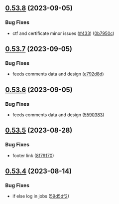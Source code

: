 ## [0.53.8](https://github.com/thecyberworld/thecyberhub.org/compare/v0.53.7...v0.53.8) (2023-09-05)


### Bug Fixes

* ctf and certificate minor issues ([#433](https://github.com/thecyberworld/thecyberhub.org/issues/433)) ([0b7950c](https://github.com/thecyberworld/thecyberhub.org/commit/0b7950ced240e84469ab9badf3c2e7fb74d12378))



## [0.53.7](https://github.com/thecyberworld/thecyberhub.org/compare/v0.53.6...v0.53.7) (2023-09-05)


### Bug Fixes

* feeds comments data and design ([e792d8d](https://github.com/thecyberworld/thecyberhub.org/commit/e792d8d4a675b4ce9e578999f7c94a950639886a))



## [0.53.6](https://github.com/thecyberworld/thecyberhub.org/compare/v0.53.5...v0.53.6) (2023-09-05)


### Bug Fixes

* feeds comments data and design ([5590383](https://github.com/thecyberworld/thecyberhub.org/commit/55903838d73bd065f317625f643e824cfc3fcf6d))



## [0.53.5](https://github.com/thecyberworld/thecyberhub.org/compare/v0.53.4...v0.53.5) (2023-08-28)


### Bug Fixes

* footer link ([8f79170](https://github.com/thecyberworld/thecyberhub.org/commit/8f7917064722b6a336559559454146a6757fe361))



## [0.53.4](https://github.com/thecyberworld/thecyberhub.org/compare/v0.53.3...v0.53.4) (2023-08-14)


### Bug Fixes

* if else log in jobs ([59d5df2](https://github.com/thecyberworld/thecyberhub.org/commit/59d5df2ae1890df595005b6cf28f7187e54dcf11))




